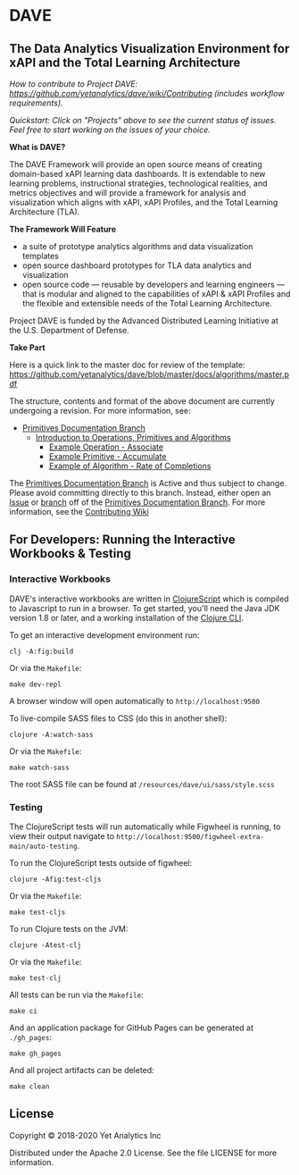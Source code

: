 # DAVE
## The Data Analytics Visualization Environment for xAPI and the Total Learning Architecture

*How to contribute to Project DAVE: https://github.com/yetanalytics/dave/wiki/Contributing (includes workflow requirements).*

*Quickstart: Click on "Projects" above to see the current status of issues. Feel free to start working on the issues of your choice.*

**What is DAVE?**

The DAVE Framework will provide an open source means of creating domain-based xAPI learning data dashboards. It is extendable to new learning problems, instructional strategies, technological realities, and metrics objectives and will provide a framework for analysis and visualization which aligns with xAPI, xAPI Profiles, and the Total Learning Architecture (TLA).

**The Framework Will Feature**

* a suite of prototype analytics algorithms and data visualization templates
* open source dashboard prototypes for TLA data analytics and visualization
* open source code — reusable by developers and learning engineers — that is modular and aligned to the capabilities of xAPI & xAPI Profiles and the flexible and extensible needs of the Total Learning Architecture.

Project DAVE is funded by the Advanced Distributed Learning Initiative at the U.S. Department of Defense.

**Take Part**

Here is a quick link to the master doc for review of the template: https://github.com/yetanalytics/dave/blob/master/docs/algorithms/master.pdf

The structure, contents and format of the above document are currently undergoing a revision. For more information, see:
- [Primitives Documentation Branch](../../tree/primitives-document)
   - [Introduction to Operations, Primitives and Algorithms](../../tree/primitives-document/docs/algorithms/introduction.pdf)
      - [Example Operation - Associate](../../tree/primitives-document/docs/operations/associate.pdf)
      - [Example Primitive - Accumulate](../../tree/primitives-document/docs/primitives/accumulate.pdf)
      - [Example of Algorithm - Rate of Completions](../../tree/primitives-document/docs/algorithm_definitions/rateOfCompletions.pdf)

The [Primitives Documentation Branch](../../tree/primitives-document) is Active and thus subject to change. Please avoid committing directly to this branch. Instead, either open an [Issue](../../issues) or [branch](https://help.github.com/en/articles/about-branches) off of the [Primitives Documentation Branch](../../tree/primitives-document). For more information, see the [Contributing Wiki](../../wiki/Contributing)

## For Developers: Running the Interactive Workbooks & Testing

### Interactive Workbooks

DAVE's interactive workbooks are written in [ClojureScript](https://clojurescript.org/)
which is compiled to Javascript to run in a browser. To get started, you'll need
the Java JDK version 1.8 or later, and a working installation of the [Clojure CLI](https://clojure.org/guides/getting_started).

To get an interactive development environment run:

    clj -A:fig:build

Or via the `Makefile`:

    make dev-repl

A browser window will open automatically to `http://localhost:9500`

To live-compile SASS files to CSS (do this in another shell):

    clojure -A:watch-sass

Or via the `Makefile`:

    make watch-sass

The root SASS file can be found at `/resources/dave/ui/sass/style.scss`

### Testing

The ClojureScript tests will run automatically while Figwheel is running, to view their output navigate to `http://localhost:9500/figwheel-extra-main/auto-testing`.

To run the ClojureScript tests outside of figwheel:

    clojure -Afig:test-cljs

Or via the `Makefile`:

    make test-cljs

To run Clojure tests on the JVM:

    clojure -Atest-clj

Or via the `Makefile`:

    make test-clj

All tests can be run via the `Makefile`:

    make ci

And an application package for GitHub Pages can be generated at `./gh_pages`:

    make gh_pages

And all project artifacts can be deleted:

    make clean

## License

Copyright © 2018-2020 Yet Analytics Inc

Distributed under the Apache 2.0 License. See the file LICENSE for more information.
